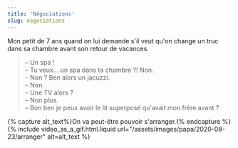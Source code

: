 ```yaml
---
title: 'Négociations'
slug: negociations
---
```


Mon petit de 7 ans quand on lui demande s'il veut qu'on change un truc dans sa
chambre avant son retour de vacances.

> – Un spa !  
> – Tu veux… un spa dans ta chambre ?! Non.  
> – Non ? Ben alors un jacuzzi.  
> – Non.  
> – Une TV alors ?  
> – Non plus.  
> – Bon ben je peux avoir le lit superposé qu'avait mon frère avant ?

{% capture alt_text%}On va peut-être pouvoir
s'arranger.{% endcapture %}{% include video_as_a_gif.html.liquid
url="/assets/images/papa/2020-08-23/arranger"
alt=alt_text
%}
